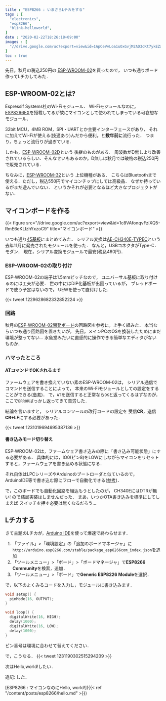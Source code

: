 ```yaml
---
title : "ESP8266 : いまさらLチカをする"
tags : [
  "electronics",
  "esp8266",
  "blink-helloworld",
]
date : "2020-02-22T18:26:18+09:00"
images : [
  "//drive.google.com/uc?export=view&id=1ApCeVvLoa1uOxGvjM2AD3cKt7ykEZxmE",
]
toc : true
---
```


先日，秋月の税込250円の
[ESP-WROOM-02](http://akizukidenshi.com/catalog/g/gM-09607/)を買ったので，
いつも通りボード作ってLチカしてみた．

<!--more-->



## ESP-WROOM-02とは?

Espressif Systems社のWi-Fiモジュール．
Wi-Fiモジュールなのに，
[ESP8266EX](https://ja.wikipedia.org/wiki/ESP8266)を搭載してるが故にマイコンとして使われてしまっている可哀想なモジュール．

32bit MCU，4MB ROM，SPI・UARTとか主要インターフェースがあり，
それに加えてWi-Fiが使える(技適あり)んだから便利，と**数年前に**流行った．
つまり，ちょっと流行りが過ぎている．

しかも，[ESP-WROOM-02D](http://akizukidenshi.com/catalog/g/gM-13289)という
後継のものがある．
周波数がD無しより改善されているらしい．そんなせいもあるのか，D無しは秋月では破格の税込250円で販売されている．

ちなみに，[ESP-WROOM-32](http://akizukidenshi.com/catalog/g/gM-11647/)という
上位機種がある．
こちらはBluetoothまで使える．ただし，税込550円でマイコンチップにしては高級品．
なぜか持っているがまだ遊んでいない．
というかそれが必要となるほど大きなプロジェクトがない．

## マイコンボードを作る

{{< figure src="//drive.google.com/uc?export=view&id=1c8VAfonqvFziXQ5-RmE6eKLIzhYxzoC9" title="マイコンボード" >}}

いつも通り[45基板](http://akizukidenshi.com/catalog/g/gP-11735/)にまとめてみた．
シリアル変換は[AE-CH340E-TYPEC](http://akizukidenshi.com/catalog/g/gK-14745/)という
去年11月に発売されたモジュールを使った．
なんと，USBコネクタがType-C．モダン．
現在，シリアル変換モジュールで最安(税込480円)．

### ESP-WROOM-02の取り付け

ESP-WROOM-02の端子は1.5mmピッチなので，
ユニバーサル基板に取り付けるのには工夫が必要．
世の中にはDIP化基板が出回っているが，
ブレッドボードで使う予定はないので，
UEWを使って直付けした．

{{< tweet 1229628682332852224 >}}

### 回路

秋月の[ESP-WROOM-02開発ボード](http://akizukidenshi.com/download/ds/akizuki/AE-ESP-WROOM02-DEV.pdf)の回路図を参考に，上手く組みた．
本当ならいつも通り回路図を置きたいが，
先日，メインPCのOSを換装したためにまだ環境が整ってない...
水魚堂みたいに直感的に操作できる簡単なエディタがないものか．

### ハマったところ

#### ATコマンドでOKされるまで

ファームウェアを書き換えていない素のESP-WROOM-02は，
シリアル通信でコマンドを送信することによって，
本来のWi-Fiモジュールとしての設定をすることができる([参考](https://www.mkbtm.jp/?p=618))．
で，`AT`を送信すると正常なら`OK`と返ってくるはずなのが，
ここで`ERROR`ばっかし返ってきて苦労した．

結論を言いますと，
シリアルコンソールの改行コードの設定を
受信**CR**，送信**CR+LF**にする必要があった．

{{< tweet 1231019694695387136 >}}

#### 書き込みモード切り替え

ESP-WROOM-02は，ファームウェア書き込みの際に「書き込み可能状態」にする必要がある．
具体的には，IO0(ピン8)をLOWにしながらマイコンをリセットすると，ファームウェアを書き込める状態になる．

それ自体はLPCシリーズやArduinoのブートローダと似ているので，
ArduinoIDE等で書き込む際にフローで自動化できる([参考](https://days-of-programming.blogspot.com/2018/05/esp8266dtrrts.html))．

で，このボードでも自動化回路を組込もうとしたのが，
CH340EにはDTRが無い! ので結局実装はしませんだった．
まあ，いつかOTA書き込みを標準にしてしまえば
スイッチを押す必要は無くなるだろう...

## Lチカする

さて主題のLチカが，[Arduino IDE](https://www.arduino.cc/en/main/software)を使って爆速で終わらせます．

1. 「ファイル」>「環境設定」の「追加のボードマネージャ」に`http://arduino.esp8266.com/stable/package_esp8266com_index.json`を追加
1. 「ツールメニュー」>「ボード」>「ボードマネージャ」で**ESP8266 Community**を検索，追加．
1. 「ツールメニュー」>「ボード」で**Generic ESP8226 Module**を選択．

で，以下のよくみるコードを入力し，モジュールに書き込みます．

```c
void setup() {
  pinMode(16, OUTPUT);
}

void loop() {
  digitalWrite(16, HIGH);
  delay(1000);
  digitalWrite(16, LOW);
  delay(1000);
}
```

ピン番号は環境に合わせて替えてください．

で，こうなる．
{{< tweet 1231190302515294209 >}}

次はHello,world!したい．

追記: した．

[ESP8266 : マイコンなのにHello, world!]({{< ref "/content/posts/esp8266/hello.md" >}})

